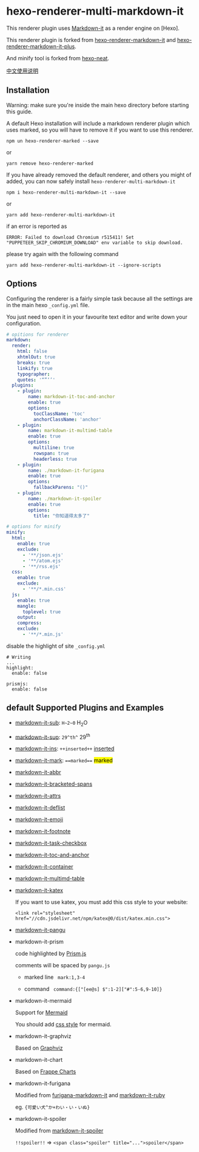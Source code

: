 # hexo-renderer-multi-markdown-it

This renderer plugin uses [Markdown-it](https://github.com/markdown-it/markdown-it) as a render engine on [Hexo]. 

This renderer plugin is forked from [hexo-renderer-markdown-it](https://github.com/hexojs/hexo-renderer-markdown-it) and [hexo-renderer-markdown-it-plus](https://www.npmjs.com/package/hexo-renderer-markdown-it-plus). 

And minify tool is forked from [hexo-neat](https://github.com/rozbo/hexo-neat).

[中文使用说明](https://shoka.lostyu.me/computer-science/note/theme-shoka-doc/)

## Installation
Warning: make sure you're inside the main hexo directory before starting this guide.

A default Hexo installation will include a markdown renderer plugin which uses marked, so you will have to remove it if you want to use this renderer.

```
npm un hexo-renderer-marked --save
```

or

```
yarn remove hexo-renderer-marked
```

If you have already removed the default renderer, and others you might of added, you can now safely install `hexo-renderer-multi-markdown-it`

```
npm i hexo-renderer-multi-markdown-it --save
```

or

```
yarn add hexo-renderer-multi-markdown-it
```

if an error is reported as
```
ERROR: Failed to download Chromium r515411! Set "PUPPETEER_SKIP_CHROMIUM_DOWNLOAD" env variable to skip download.
```

please try again with the following command 

```
yarn add hexo-renderer-multi-markdown-it --ignore-scripts
```

## Options

Configuring the renderer is a fairly simple task because all the settings are in the main hexo `_config.yml` file.

You just need to open it in your favourite text editor and write down your configuration.

``` yml
# opitions for renderer
markdown:
  render:
    html: false
    xhtmlOut: true
    breaks: true
    linkify: true
    typographer: 
    quotes: '“”‘’'
  plugins:
    - plugin:
        name: markdown-it-toc-and-anchor
        enable: true
        options:
          tocClassName: 'toc'
          anchorClassName: 'anchor'
    - plugin:
        name: markdown-it-multimd-table
        enable: true
        options:
          multiline: true
          rowspan: true
          headerless: true
    - plugin:
        name: ./markdown-it-furigana
        enable: true
        options:
          fallbackParens: "()"
    - plugin:
        name: ./markdown-it-spoiler
        enable: true
        options:
          title: "你知道得太多了"

# options for minify
minify:
  html:
    enable: true
    exclude:
      - '**/json.ejs'
      - '**/atom.ejs'
      - '**/rss.ejs'
  css:
    enable: true
    exclude:
      - '**/*.min.css'
  js:
    enable: true
    mangle:
      toplevel: true
    output:
    compress:
    exclude:
      - '**/*.min.js'
```

disable the highlight of site `_config.yml`

```
# Writing
...
highlight:
  enable: false

prismjs:
  enable: false
```

## default Supported Plugins and Examples

- [markdown-it-sub](https://www.npmjs.com/package/markdown-it-sub): `H~2~0` H<sub>2</sub>O
- [markdown-it-sup](https://www.npmjs.com/package/markdown-it-sup): `29^th^` 29<sup>th</sup>
- [markdown-it-ins](https://www.npmjs.com/package/markdown-it-ins): `++inserted++` <ins>inserted</ins>
- [markdown-it-mark](https://www.npmjs.com/package/markdown-it-mark): `==marked==` <mark>marked</mark>
- [markdown-it-abbr](https://www.npmjs.com/package/markdown-it-abbr)
- [markdown-it-bracketed-spans](https://www.npmjs.com/package/markdown-it-bracketed-spans)
- [markdown-it-attrs](https://www.npmjs.com/package/markdown-it-attrs)
- [markdown-it-deflist](https://www.npmjs.com/package/markdown-it-deflist)
- [markdown-it-emoji](https://www.npmjs.com/package/markdown-it-emoji)
- [markdown-it-footnote](https://www.npmjs.com/package/markdown-it-footnote)
- [markdown-it-task-checkbox](https://www.npmjs.com/package/markdown-it-task-checkbox)
- [markdown-it-toc-and-anchor](https://www.npmjs.com/package/markdown-it-toc-and-anchor)
- [markdown-it-container](https://www.npmjs.com/package/markdown-it-container)
- [markdown-it-multimd-table](https://www.npmjs.com/package/markdown-it-multimd-table)
- [markdown-it-katex](https://www.npmjs.com/package/@neilsustc/markdown-it-katex)

  If you want to use katex, you must add this css style to your website: 
  ```
  <link rel="stylesheet" href="//cdn.jsdelivr.net/npm/katex@0/dist/katex.min.css">
  ```

- [markdown-it-pangu](https://shigma.github.io/markdown-it-pangu/)

- markdown-it-prism

  code highlighted by [Prism.js](https://prismjs.com/)

  comments will be spaced by `pangu.js`

  - marked line ` mark:1,3-4`
  
  - command ` command:{["[ee@s] $":1-2]["#":5-6,9-10]}`

- markdown-it-mermaid

  Support for [Mermaid](https://github.com/mermaid-js/mermaid)

  You should add [css style](https://github.com/mermaid-js/mermaid/tree/develop/src/themes) for mermaid.

- markdown-it-graphviz
  
  Based on [Graphviz](http://www.graphviz.org/)

- markdown-it-chart

  Based on [Frappe Charts](https://frappe.io/charts)

- markdown-it-furigana
  
  Modified from [furigana-markdown-it](https://www.npmjs.com/package/furigana-markdown-it) and [markdown-it-ruby](https://www.npmjs.com/package/markdown-it-ruby)

  eg. `{可愛い犬^か+わい・い・いぬ}`

- markdown-it-spoiler

  Modified from [markdown-it-spoiler](https://www.npmjs.com/package/@traptitech/markdown-it-spoiler)

  `!!spoiler!!`  => `<span class="spoiler" title="...">spoiler</span>`